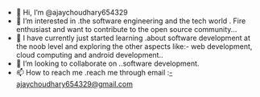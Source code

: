 - 👋 Hi, I’m @ajaychoudhary654329
- 👀 I’m interested in .the software engineering and the tech world . Fire enthusiast and want to contribute to the open source community...
- 🌱 I have  currently just started learning .about software development at the noob level and exploring the other aspects like:- web development, cloud computing and android development..
- 💞️ I’m looking to collaborate on ..software development.
- 📫 How to reach me .reach me through email :-ajaychoudhary654329@gmail.com

<!---
ajaychoudhary654329/ajaychoudhary654329 is a ✨ special ✨ repository because its `README.md` (this file) appears on your GitHub profile.
You can click the Preview link to take a look at your changes.
--->
